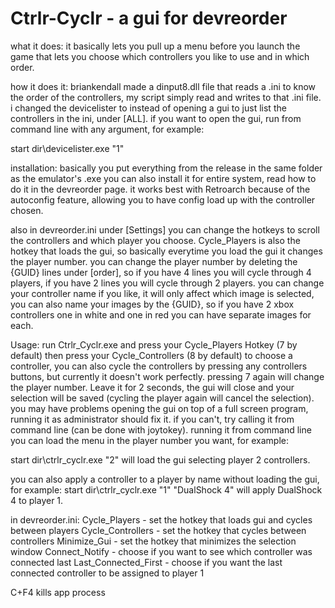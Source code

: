 # Ctrlr-Cyclr - a gui for devreorder
what it does:
it basically lets you pull up a menu before you launch the game that lets you choose which controllers you like to use and in which order.

how it does it:
briankendall made a dinput8.dll file that reads a .ini to know the order of the controllers, 
my script simply read and writes to that .ini file.
i changed the devicelister to instead of opening a gui to just list the controllers in the ini, under [ALL].
if you want to open the gui, run from command line with any argument, for example:

start dir\devicelister.exe "1"
  
installation:
basically you put everything from the release in the same folder as the emulator's .exe
you can also install it for entire system, read how to do it in the devreorder page.
it works best with Retroarch because of the autoconfig feature, allowing you to have config load up with the controller chosen.

also in devreorder.ini under [Settings] you can change the hotkeys to scroll the controllers and which player you choose.
Cycle_Players is also the hotkey that loads the gui, so basically everytime you load the gui it changes the player number.
you can change the player number by deleting the {GUID} lines under [order], so if you have 4 lines you will cycle through 4 players, if you have 2 lines you will cycle through 2 players.
you can change your controller name if you like, it will only affect which image is selected, you can also name your images by the {GUID},
so if you have 2 xbox controllers one in white and one in red you can have separate images for each.

Usage:
run Ctrlr_Cyclr.exe and press your Cycle_Players Hotkey (7 by default) then press your Cycle_Controllers (8 by default) to choose a controller,
you can also cycle the controllers by pressing any controllers buttons, but currently it doesn't work perfectly.
pressing 7 again will change the player number.
Leave it for 2 seconds, the gui will close and your selection will be saved (cycling the player again will cancel the selection).
you may have problems opening the gui on top of a full screen program, running it as administrator should fix it.
if you can't, try calling it from command line (can be done with joytokey).
running it from command line you can load the menu in the player number you want, for example:

start dir\ctrlr_cyclr.exe "2"
will load the gui selecting player 2 controllers.

you can also apply a controller to a player by name without loading the gui, for example:
start dir\ctrlr_cyclr.exe "1" "DualShock 4"
will apply DualShock 4 to player 1.

in devreorder.ini:
Cycle_Players - set the hotkey that loads gui and cycles between players
Cycle_Controllers - set the hotkey that cycles between controllers
Minimize_Gui - set the hotkey that minimizes the selection window
Connect_Notify - choose if you want to see which controller was connected last
Last_Connected_First - choose if you want the last connected controller to be assigned to player 1

C+F4 kills app process
